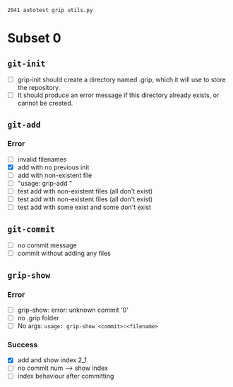 `2041 autotest grip utils.py`

# Subset 0
## `git-init`
- [ ] grip-init should create a directory named .grip, which it will use to store the repository.
- [ ] It should produce an error message if this directory already exists, or cannot be created.

## `git-add`
### Error
- [ ] invalid filenames
- [x] add with no previous init
- [ ] add with non-existent file
- [ ] "usage: grip-add <filenames>"
- [ ] test add with non-existent files (all don't exist)
- [ ] test add with non-existent files (all don't exist)
- [ ] test add with some exist and some don't exist

## `git-commit`
- [ ] no commit message
- [ ] commit without adding any files

## `grip-show`
### Error
- [ ] grip-show: error: unknown commit '0'
- [ ] no .grip folder
- [ ] No args: `usage: grip-show <commit>:<filename>`
### Success
- [x] add and show index 2_1
- [ ] no commit num --> show index
- [ ] index behaviour after committing
